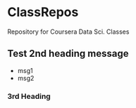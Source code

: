 # ClassRepos
Repository for Coursera Data Sci. Classes
## Test 2nd heading message
* msg1
* msg2
### 3rd Heading
